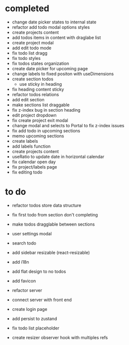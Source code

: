 # completed

- change date picker states to internal state
- refactor add todo modal options styles
- create projects content
- add todos items in content with draglabe list
- create project modal
- add edit todo mode
- fix todo list dragg
- fix todo styles
- fix todos states organization
- create date picker for upcoming page
- change labels to fixed positon with useDimensions
- create section todos
  - use sticky in heading
- fix heading content sticky
- refactor todos relations
- add edit section
- make sections list draggable
- fix z-index bug in section heading
- edit project dropdown
- fix create project exit modal
- change modal and selects to Portal to fix z-index issues
- fix add todo in upcoming sections
- memo upcoming sections
- create labels
- add labels function
- create projects content
- useRatio to update date in horizontal calendar
- fix calendar open day
- fix project/labels page
- fix editing todo

# to do

- refactor todos store data structure
- fix first todo from section don't completing
- make todos dragglable between sections
- user settings modal
- search todo
- add sidebar resizable (react-resizable)
- add i18n
- add flat design to no todos
- add favicon

- refactor server
- connect server with front end
- create login page

- add persist to zustand
- fix todo list placeholder

- create resizer observer hook with multiples refs

